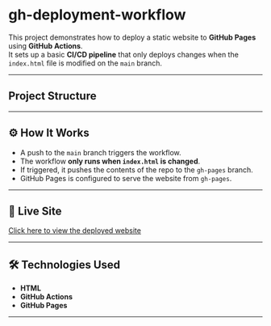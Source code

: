 # gh-deployment-workflow 

This project demonstrates how to deploy a static website to **GitHub Pages** using **GitHub Actions**.  
It sets up a basic **CI/CD pipeline** that only deploys changes when the `index.html` file is modified on the `main` branch.

---

##  Project Structure

---

## ⚙️ How It Works

- A push to the `main` branch triggers the workflow.
- The workflow **only runs when `index.html` is changed**.
- If triggered, it pushes the contents of the repo to the `gh-pages` branch.
- GitHub Pages is configured to serve the website from `gh-pages`.

---

## 🔗 Live Site

 [Click here to view the deployed website](https://ragavice.github.io/gh-deployment-workflow/)

---

## 🛠 Technologies Used

- **HTML**
- **GitHub Actions**
- **GitHub Pages**

---
